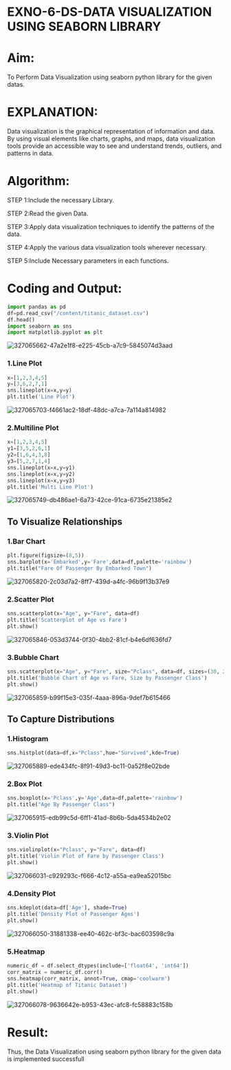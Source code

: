 # EXNO-6-DS-DATA VISUALIZATION USING SEABORN LIBRARY

# Aim:
  To Perform Data Visualization using seaborn python library for the given datas.

# EXPLANATION:
Data visualization is the graphical representation of information and data. By using visual elements like charts, graphs, and maps, data visualization tools provide an accessible way to see and understand trends, outliers, and patterns in data.

# Algorithm:
STEP 1:Include the necessary Library.

STEP 2:Read the given Data.

STEP 3:Apply data visualization techniques to identify the patterns of the data.

STEP 4:Apply the various data visualization tools wherever necessary.

STEP 5:Include Necessary parameters in each functions.

# Coding and Output:
```python
import pandas as pd
df=pd.read_csv("/content/titanic_dataset.csv")
df.head()
import seaborn as sns
import matplotlib.pyplot as plt
```
![327065662-47a2e1f8-e225-45cb-a7c9-5845074d3aad](https://github.com/GANESH23012861/EXNO-6-DS/assets/147139861/81f3032b-0e46-4aa8-bd6c-7dda82c58aa7)

### 1.Line Plot
```python
x=[1,2,3,4,5]
y=[3,6,2,7,1]
sns.lineplot(x=x,y=y)
plt.title('Line Plot')
```
![327065703-f4661ac2-18df-48dc-a7ca-7a114a814982](https://github.com/GANESH23012861/EXNO-6-DS/assets/147139861/30634b6c-0ed0-4556-bc18-25bb36958206)

### 2.Multiline Plot
```python
x=[1,2,3,4,5]
y1=[3,5,2,6,1]
y2=[1,6,4,3,8]
y3=[5,2,7,1,4]
sns.lineplot(x=x,y=y1)
sns.lineplot(x=x,y=y2)
sns.lineplot(x=x,y=y3)
plt.title('Multi Line Plot')
```
![327065749-db486ae1-6a73-42ce-91ca-6735e21385e2](https://github.com/GANESH23012861/EXNO-6-DS/assets/147139861/31eb712e-5aea-4abe-881e-303323bbada9)

## To Visualize Relationships
### 1.Bar Chart
```python
plt.figure(figsize=(8,5))
sns.barplot(x='Embarked',y='Fare',data=df,palette='rainbow')
plt.title("Fare Of Passenger By Embarked Town")
```
![327065820-2c03d7a2-8ff7-439d-a4fc-96b9f13b37e9](https://github.com/GANESH23012861/EXNO-6-DS/assets/147139861/b2748bed-145e-4960-b680-73b05064a42b)

### 2.Scatter Plot
```python
sns.scatterplot(x="Age", y="Fare", data=df)
plt.title('Scatterplot of Age vs Fare')
plt.show()
```
![327065846-053d3744-0f30-4bb2-81cf-b4e6df636fd7](https://github.com/GANESH23012861/EXNO-6-DS/assets/147139861/124c948c-40c6-4102-8daf-075abbc8d355)


### 3.Bubble Chart
```python
sns.scatterplot(x="Age", y="Fare", size="Pclass", data=df, sizes=(30, 200))
plt.title('Bubble Chart of Age vs Fare, Size by Passenger Class')
plt.show()
```
![327065859-b99f15e3-035f-4aaa-896a-9def7b615466](https://github.com/GANESH23012861/EXNO-6-DS/assets/147139861/2a74af56-9b77-4170-83b5-9163737d9c13)

## To Capture Distributions
### 1.Histogram
```python
sns.histplot(data=df,x="Pclass",hue="Survived",kde=True)
```
![327065889-ede434fc-8f91-49d3-bc11-0a52f8e02bde](https://github.com/GANESH23012861/EXNO-6-DS/assets/147139861/72c3c70a-15ab-4082-879e-8cbae7d3d9b9)

### 2.Box Plot
```python
sns.boxplot(x='Pclass',y='Age',data=df,palette='rainbow')
plt.title("Age By Passenger Class")
```
![327065915-edb99c5d-6ff1-41ad-8b6b-5da4534b2e02](https://github.com/GANESH23012861/EXNO-6-DS/assets/147139861/6b377b4e-f693-4a8d-8597-73948e8f008e)

### 3.Violin Plot
``` python
sns.violinplot(x="Pclass", y="Fare", data=df)
plt.title('Violin Plot of Fare by Passenger Class')
plt.show()
```
![327066031-c929293c-f666-4c12-a55a-ea9ea52015bc](https://github.com/GANESH23012861/EXNO-6-DS/assets/147139861/cc1eeb1a-08d2-4b6e-81d8-5a595064b7da)

### 4.Density Plot
``` python
sns.kdeplot(data=df['Age'], shade=True)
plt.title('Density Plot of Passenger Ages')
plt.show()
```
![327066050-31881338-ee40-462c-bf3c-bac603598c9a](https://github.com/GANESH23012861/EXNO-6-DS/assets/147139861/d80f9859-b882-4bf2-9945-2b45b06028a5)

### 5.Heatmap
``` python
numeric_df = df.select_dtypes(include=['float64', 'int64'])
corr_matrix = numeric_df.corr()
sns.heatmap(corr_matrix, annot=True, cmap='coolwarm')
plt.title('Heatmap of Titanic Dataset')
plt.show()
```
![327066078-9636642e-b953-43ec-afc8-fc58883c158b](https://github.com/GANESH23012861/EXNO-6-DS/assets/147139861/be8ba8f8-2178-4371-932e-e8e42a49681d)

# Result:
Thus, the Data Visualization using seaborn python library for the given data is implemented successfull
